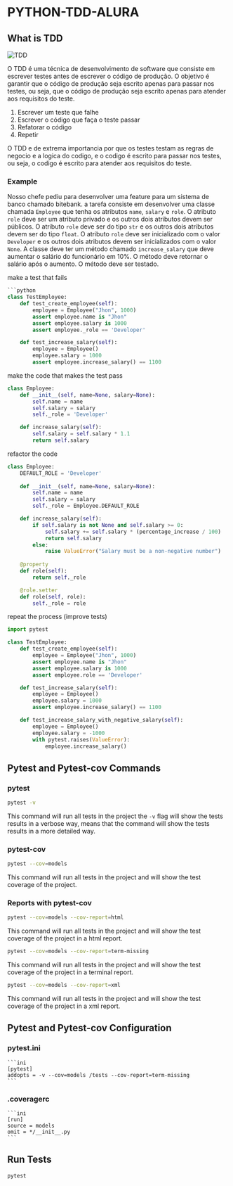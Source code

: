 # PYTHON-TDD-ALURA

## What is TDD 
<!-- imagem representando tdd centralizada -->
![TDD](https://imgs.search.brave.com/4A2sanGm7OzwY_qem7_4uHX6bAhEIqxfkQZnF_a0B9I/rs:fit:860:0:0/g:ce/aHR0cHM6Ly9ka3Ju/NHNrMHJuMzF2LmNs/b3VkZnJvbnQubmV0/LzIwMTkvMTEvMDQx/MDUwMjAvaW1nLXRk/ZC5wbmc)

O TDD é uma técnica de desenvolvimento de software que consiste em escrever testes antes de escrever o código de produção. O objetivo é garantir que o código de produção seja escrito apenas para passar nos testes, ou seja, que o código de produção seja escrito apenas para atender aos requisitos do teste.

1. Escrever um teste que falhe
2. Escrever o código que faça o teste passar
3. Refatorar o código
4. Repetir

O TDD e de extrema importancia por que os testes testam as regras de negocio e a logica do codigo, e o codigo é escrito para passar nos testes, ou seja, o codigo é escrito para atender aos requisitos do teste.


### Example

Nosso chefe pediu para desenvolver uma feature para um sistema de banco chamado bitebank. a tarefa consiste em desenvolver uma classe chamada `Employee` que tenha os atributos `name`, `salary` e `role`. O atributo `role` deve ser um atributo privado e os outros dois atributos devem ser públicos. O atributo `role` deve ser do tipo `str` e os outros dois atributos devem ser do tipo `float`. O atributo `role` deve ser inicializado com o valor `Developer` e os outros dois atributos devem ser inicializados com o valor `None`. A classe deve ter um método chamado `increase_salary` que deve aumentar o salário do funcionário em 10%. O método deve retornar o salário após o aumento. O método deve ser testado.


make a test that fails
```python
```python
class TestEmployee:
    def test_create_employee(self):
        employee = Employee("Jhon", 1000)
        assert employee.name is "Jhon"
        assert employee.salary is 1000
        assert employee._role == 'Developer'

    def test_increase_salary(self):
        employee = Employee()
        employee.salary = 1000
        assert employee.increase_salary() == 1100
```

make the code that makes the test pass

```python
class Employee:
    def __init__(self, name=None, salary=None):
        self.name = name
        self.salary = salary
        self._role = 'Developer'

    def increase_salary(self):
        self.salary = self.salary * 1.1
        return self.salary
```

refactor the code

```python
class Employee:
    DEFAULT_ROLE = 'Developer'
    
    def __init__(self, name=None, salary=None):
        self.name = name
        self.salary = salary
        self._role = Employee.DEFAULT_ROLE

    def increase_salary(self):
        if self.salary is not None and self.salary >= 0:
            self.salary += self.salary * (percentage_increase / 100)
            return self.salary
        else:
            raise ValueError("Salary must be a non-negative number")
    
    @property
    def role(self):
        return self._role

    @role.setter
    def role(self, role):
        self._role = role
```

repeat the process (improve tests)

```python
import pytest

class TestEmployee:
    def test_create_employee(self):
        employee = Employee("Jhon", 1000)
        assert employee.name is "Jhon"
        assert employee.salary is 1000
        assert employee.role == 'Developer'

    def test_increase_salary(self):
        employee = Employee()
        employee.salary = 1000
        assert employee.increase_salary() == 1100

    def test_increase_salary_with_negative_salary(self):
        employee = Employee()
        employee.salary = -1000
        with pytest.raises(ValueError):
            employee.increase_salary()
```


## Pytest and Pytest-cov Commands

### pytest

```bash
pytest -v
```

This command will run all tests in the project the `-v` flag will show the tests results in a verbose way, 
means that the command will show the tests results in a more detailed way.

### pytest-cov

```bash
pytest --cov=models
```

This command will run all tests in the project and will show the test coverage of the project.

### Reports with pytest-cov

```bash
pytest --cov=models --cov-report=html
```

This command will run all tests in the project and will show the test coverage of the project in a html report.

```bash
pytest --cov=models --cov-report=term-missing
```

This command will run all tests in the project and will show the test coverage of the project in a terminal report.

```bash
pytest --cov=models --cov-report=xml
```

This command will run all tests in the project and will show the test coverage of the project in a xml report.


## Pytest and Pytest-cov Configuration

### pytest.ini 
    ```ini
    [pytest]
    addopts = -v --cov=models /tests --cov-report=term-missing
    ```
### .coveragerc
    ```ini
    [run]
    source = models
    omit = */__init__.py
    ```

## Run Tests

```bash
pytest
```
